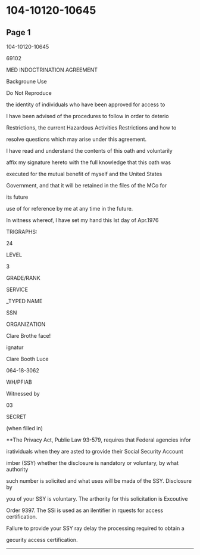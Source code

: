 # 104-10120-10645

## Page 1

104-10120-10645

69102

MED INDOCTRINATION AGREEMENT

Backgroune Use

Do Not Reproduce

the identity of individuals who have been approved for access to

I have been advised of the procedures to follow in order to deterio

Restrictions, the current Hazardous Activities Restrictions and how to

resolve questions which may arise under this agreement.

I have read and understand the contents of this oath and voluntarily

affix my signature hereto with the full knowledge that this oath was

executed for the mutual benefit of myself and the United States

Government, and that it will be retained in the files of the MCo for

its future

use of for reference by me at any time in the future.

In witness whereof, I have set my hand this Ist day of Apr.1976

TRIGRAPHS:

24

LEVEL

3

GRADE/RANK

SERVICE

_TYPED NAME

SSN

ORGANIZATION

Clare Brothe face!

ignatur

Clare Booth Luce

064-18-3062

WH/PFIAB

Witnessed by

03

SECRET

(when filled in)

**The Privacy Act, Publie Law 93-579, requires that Federal agencies infor

iratividuals when they are asted to grovide their Social Security Account

imber (SSY) whether the disclosure is nandatory or voluntary, by what authority

such number is solicited and what uses will be mada of the SSY. Disclosure by

you of your SSY is voluntary. The arthority for this solicitation is Excoutive

Order 9397. The SSi is used as an ilentifier in rquests for access certification.

Fallure to provide your SSY ray delay the processing required to obtain a

gecurity access certification.

---

